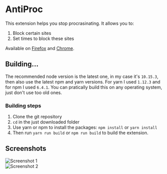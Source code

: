 # AntiProc

This extension helps you stop procrasinating. It allows you to:
1. Block certain sites
2. Set times to block these sites

Available on [Firefox](https://addons.mozilla.org/en-US/firefox/addon/antiproc/) and [Chrome](https://chrome.google.com/webstore/detail/antiproc/oimknkaijokbnffjngdbmfknnndjncbp).

## Building...

The recommended node version is the latest one, in my case it's `10.15.3`, then also use the latest npm and yarn versions. For yarn I used `1.12.3` and for npm I used `6.4.1`. You can pratically build this on any operating system, just don't use too old ones.

### Building steps
1. Clone the git repository
2. `cd` in the just downloaded folder
3. Use yarn or npm to install the packages: `npm install` or `yarn install`
4. Then run `yarn run build` or `npm run build` to build the extension.

## Screenshots
![Screenshot 1](https://i.ibb.co/j8VkS2H/screen.png)  
![Screenshot 2](https://i.ibb.co/W5DLyPv/screenshot.png)